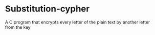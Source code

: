 # Substitution-cypher
A C program that encrypts every letter of the plain text by another letter from the key
